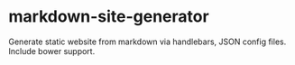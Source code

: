 # markdown-site-generator
Generate static website from markdown via handlebars, JSON config files.  Include bower support.
